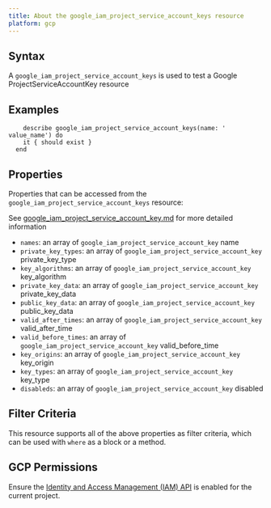 ```yaml
---
title: About the google_iam_project_service_account_keys resource
platform: gcp
---
```


## Syntax
A `google_iam_project_service_account_keys` is used to test a Google ProjectServiceAccountKey resource

## Examples
```
    describe google_iam_project_service_account_keys(name: ' value_name') do
    it { should exist }
  end
```

## Properties
Properties that can be accessed from the `google_iam_project_service_account_keys` resource:

See [google_iam_project_service_account_key.md](google_iam_project_service_account_key.md) for more detailed information
  * `names`: an array of `google_iam_project_service_account_key` name
  * `private_key_types`: an array of `google_iam_project_service_account_key` private_key_type
  * `key_algorithms`: an array of `google_iam_project_service_account_key` key_algorithm
  * `private_key_data`: an array of `google_iam_project_service_account_key` private_key_data
  * `public_key_data`: an array of `google_iam_project_service_account_key` public_key_data
  * `valid_after_times`: an array of `google_iam_project_service_account_key` valid_after_time
  * `valid_before_times`: an array of `google_iam_project_service_account_key` valid_before_time
  * `key_origins`: an array of `google_iam_project_service_account_key` key_origin
  * `key_types`: an array of `google_iam_project_service_account_key` key_type
  * `disableds`: an array of `google_iam_project_service_account_key` disabled

## Filter Criteria
This resource supports all of the above properties as filter criteria, which can be used
with `where` as a block or a method.

## GCP Permissions

Ensure the [Identity and Access Management (IAM) API](https://console.cloud.google.com/apis/library/iam.googleapis.com/) is enabled for the current project.

